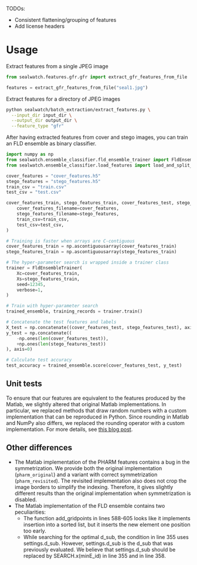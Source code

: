 TODOs:
- Consistent flattening/grouping of features
- Add license headers

# Usage

Extract features from a single JPEG image

```python
from sealwatch.features.gfr.gfr import extract_gfr_features_from_file

features = extract_gfr_features_from_file("seal1.jpg")
```

Extract features for a directory of JPEG images

```bash
python sealwatch/batch_extraction/extract_features.py \
  --input_dir input_dir \
  --output_dir output_dir \
  --feature_type "gfr"  
```

After having extracted features from cover and stego images, you can train an FLD ensemble as binary classifier.

```python
import numpy as np
from sealwatch.ensemble_classifier.fld_ensemble_trainer import FldEnsembleTrainer
from sealwatch.ensemble_classifier.load_features import load_and_split_features

cover_features = "cover_features.h5"
stego_features = "stego_features.h5"
train_csv = "train.csv"
test_csv = "test.csv"

cover_features_train, stego_features_train, cover_features_test, stego_features_test = load_and_split_features(
    cover_features_filename=cover_features,
    stego_features_filename=stego_features,
    train_csv=train_csv,
    test_csv=test_csv,
)

# Training is faster when arrays are C-contiguous
cover_features_train = np.ascontiguousarray(cover_features_train)
stego_features_train = np.ascontiguousarray(stego_features_train)

# The hyper-parameter search is wrapped inside a trainer class
trainer = FldEnsembleTrainer(
    Xc=cover_features_train,
    Xs=stego_features_train,
    seed=12345,
    verbose=1,
)

# Train with hyper-parameter search
trained_ensemble, training_records = trainer.train()

# Concatenate the test features and labels
X_test = np.concatenate((cover_features_test, stego_features_test), axis=0)
y_test = np.concatenate((
    -np.ones(len(cover_features_test)),
    +np.ones(len(stego_features_test))
), axis=0)

# Calculate test accuracy
test_accuracy = trained_ensemble.score(cover_features_test, y_test)
```

## Unit tests

To ensure that our features are equivalent to the features produced by the Matlab, we slightly altered that original Matlab implementations.
In particular, we replaced methods that draw random numbers with a custom implementation that can be reproduced in Python.
Since rounding in Matlab and NumPy also differs, we replaced the rounding operator with a custom implementation.
For more details, see [this blog post](https://www.benediktlorch.com/blog/2023/matlab-to-python/).

## Other differences

- The Matlab implementation of the PHARM features contains a bug in the symmetrization. We provide both the original implementation (`pharm_original`) and a variant with correct symmetrization (`pharm_revisited`). The revisited implementation also does not crop the image borders to simplify the indexing. Therefore, it gives slightly different results than the original implementation when symmetrization is disabled.
- The Matlab implementation of the FLD ensemble contains two peculiarities:
  * The function add_gridpoints in lines 588-605 looks like it implements insertion into a sorted list, but it inserts the new element one position too early.
  * While searching for the optimal d_sub, the condition in line 355 uses settings.d_sub. However, settings.d_sub is the d_sub that was previously evaluated. We believe that settings.d_sub should be replaced by SEARCH.x(minE_id) in line 355 and in line 358. 